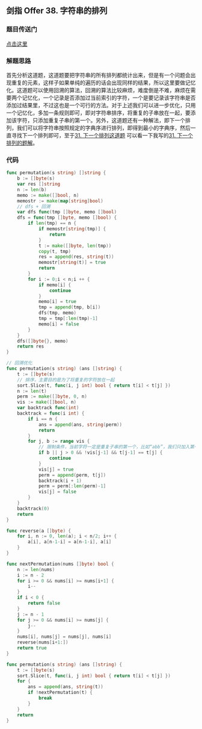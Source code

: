 ## 剑指 Offer 38. 字符串的排列

### 题目传送门

[点击这里](https://leetcode-cn.com/problems/zi-fu-chuan-de-pai-lie-lcof/)

### 解题思路

首先分析这道题，这道题要把字符串的所有排列都统计出来，但是有一个问题会出现重复的元素，这样子如果单纯的遍历的话会出现同样的结果，所以这里要做记忆化。这道题可以使用回溯的算法，回溯的算法比较麻烦，难度倒是不难，麻烦在需要两个记忆化，一个记录是否添加过当前索引的字符，一个是要记录该字符串是否添加过结果里，不过这也是一个可行的方法。对于上述我们可以进一步优化，只用一个记忆化，多加一条规则即可，即对字符串排序，将重复的子串放在一起，要添加该字符，只添加重复子串的第一个。另外，这道题还有一种解法，即下一个排列，我们可以将字符串按照规定的字典序进行排列，即得到最小的字典序，然后一直寻找下一个排列即可，至于[31. 下一个排列这道题](https://leetcode-cn.com/problems/next-permutation/) 可以看一下我写的[31. 下一个排列的题解](https://github.com/ZonzeeLi/LeetCode/blob/master/index/31-40/31.%20%E4%B8%8B%E4%B8%80%E4%B8%AA%E6%8E%92%E5%88%97.md)。

### 代码

```go
func permutation(s string) []string {
    b := []byte(s)
    var res []string
    n := len(b)
    memo := make([]bool, n)
    memostr := make(map[string]bool)
    // dfs + 回溯
    var dfs func(tmp []byte, memo []bool) 
    dfs = func(tmp []byte, memo []bool) {
        if len(tmp) == n {
            if memostr[string(tmp)] {
                return
            }
            t := make([]byte, len(tmp))
		    copy(t, tmp)
            res = append(res, string(t))
            memostr[string(t)] = true
            return
        }
        for i := 0;i < n;i ++ {
            if memo[i] {
                continue
            }
            memo[i] = true
            tmp = append(tmp, b[i])
            dfs(tmp, memo)
            tmp = tmp[:len(tmp)-1]
            memo[i] = false
        }
    }
    dfs([]byte{}, memo)
    return res
}
```

```go
// 回溯优化
func permutation(s string) (ans []string) {
    t := []byte(s)
    // 排序，主要目的是为了将重复的字符放在一起
    sort.Slice(t, func(i, j int) bool { return t[i] < t[j] })
    n := len(t)
    perm := make([]byte, 0, n)
    vis := make([]bool, n)
    var backtrack func(int)
    backtrack = func(i int) {
        if i == n {
            ans = append(ans, string(perm))
            return
        }
        for j, b := range vis {
            // 限制条件，当前字符一定是重复子串的第一个，比如“abb”，我们只加入第一个“b”，第二个“b”在第一个“b”没有加入时不要加入。
            if b || j > 0 && !vis[j-1] && t[j-1] == t[j] {
                continue
            }
            vis[j] = true
            perm = append(perm, t[j])
            backtrack(i + 1)
            perm = perm[:len(perm)-1]
            vis[j] = false
        }
    }
    backtrack(0)
    return
}
```

```go
func reverse(a []byte) {
    for i, n := 0, len(a); i < n/2; i++ {
        a[i], a[n-1-i] = a[n-1-i], a[i]
    }
}

func nextPermutation(nums []byte) bool {
    n := len(nums)
    i := n - 2
    for i >= 0 && nums[i] >= nums[i+1] {
        i--
    }
    if i < 0 {
        return false
    }
    j := n - 1
    for j >= 0 && nums[i] >= nums[j] {
        j--
    }
    nums[i], nums[j] = nums[j], nums[i]
    reverse(nums[i+1:])
    return true
}

func permutation(s string) (ans []string) {
    t := []byte(s)
    sort.Slice(t, func(i, j int) bool { return t[i] < t[j] })
    for {
        ans = append(ans, string(t))
        if !nextPermutation(t) {
            break
        }
    }
    return
}
```
